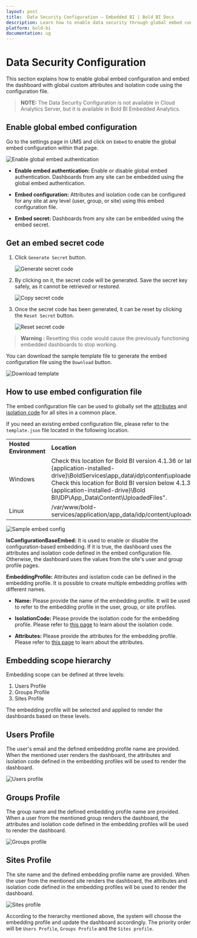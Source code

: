 ```yaml
---
layout: post
title:  Data Security Configuration – Embedded BI | Bold BI Docs
description: Learn how to enable data security through global embed configuration and access custom attribute, isolation code using configuration based embed support.
platform: bold-bi
documentation: ug
---
```


# Data Security Configuration

This section explains how to enable global embed configuration and embed the dashboard with global custom attributes and isolation code using the configuration file.

> **NOTE:** The Data Security Configuration is not available in Cloud Analytics Server, but it is available in Bold BI Embedded Analytics.

## Enable global embed configuration

Go to the settings page in UMS and click on `Embed` to enable the global embed configuration within that page.

![Enable global embed authentication](/static/assets/data-security-configuration/images/global-embed-support.png)

* **Enable embed authentication:** Enable or disable global embed authentication. Dashboards from any site can be embedded using the global embed authentication.

* **Embed configuration:** Attributes and isolation code can be configured for any site at any level (user, group, or site) using this embed configuration file.

* **Embed secret:** Dashboards from any site can be embedded using the embed secret.

## Get an embed secret code

1. Click `Generate Secret` button.

    ![Generate secret code](/static/assets/data-security-configuration/images/generate-secret-code.png#width=55%)

2. By clicking on it, the secret code will be generated. Save the secret key safely, as it cannot be retrieved or restored.                   

    ![Copy secret code](/static/assets/data-security-configuration/images/copy-secret-code.png#width=55%)

3. Once the secret code has been generated, it can be reset by clicking the `Reset Secret` button.

    ![Reset secret code](/static/assets/data-security-configuration/images/reset-secret-code.png#width=55%)

> **Warning :** Resetting this code would cause the previously functioning embedded dashboards to stop working.

You can download the sample template file to generate the embed configuration file using the `Download` button.

![Download template](/static/assets/data-security-configuration/images/embed-configuration.png#width=55%)

## How to use embed configuration file

The embed configuration file can be used to globally set the [attributes](/working-with-data-sources/configuring-custom-attribute/#uses-of-custom-attribute) and [isolation code](/working-with-data-sources/configuring-isolation-code/) for all sites in a common place. 

If you need an existing embed configuration file, please refer to the `template.json` file located in the following location.

<table>
    <tr>
        <td>
            <span style="font-weight:bold">Hosted Environment</span>
        </td>
        <td>
            <span style="font-weight:bold">Location</span>
        </td>
    </tr>
    <tr>
        <td>
           Windows
        </td>
        <td>
            Check this location for Bold BI version 4.1.36 or later "{application-installed-drive}\BoldServices\app_data\idp\content\uploadedfiles".<br/>
            Check this location for Bold BI version below 4.1.36 "{application-installed-drive}\Bold BI\IDP\App_Data\Content\UploadedFiles".
        </td>
    </tr>
    <tr>
        <td>
            Linux
        </td>
        <td>
            /var/www/bold-services/application/app_data/idp/content/uploadedfiles
        </td>
    </tr>
</table>

![Sample embed config](/static/assets/data-security-configuration/images/sample-embed-config.png#width=45%)

**IsConfigurationBaseEmbed:**  It is used to enable or disable the configuration-based embedding. If it is true, the dashboard uses the attributes and isolation code defined in the embed configuration file. Otherwise, the dashboard uses the values from the site's user and group profile pages.

**EmbeddingProfile:** Attributes and isolation code can be defined in the embedding profile. It is possible to create multiple embedding profiles with different names.

* **Name:** Please provide the name of the embedding profile. It will be used to refer to the embedding profile in the user, group, or site profiles.

* **IsolationCode:** Please provide the isolation code for the embedding profile. Please refer to [this page](/working-with-data-sources/configuring-isolation-code/) to learn about the isolation code. 

* **Attributes:** Please provide the attributes for the embedding profile. Please refer to [this page](/working-with-data-sources/configuring-custom-attribute/#uses-of-custom-attribute) to learn about the attributes. 

## Embedding scope hierarchy

Embedding scope can be defined at three levels:

1. Users Profile
2. Groups Profile
3. Sites Profile

The embedding profile will be selected and applied to render the dashboards based on these levels.

## Users Profile

The user's email and the defined embedding profile name are provided. When the mentioned user renders the dashboard, the attributes and isolation code defined in the embedding profiles will be used to render the dashboard.

![Users profile](/static/assets/data-security-configuration/images/users-profile.png#width=45%)

## Groups Profile

The group name and the defined embedding profile name are provided. When a user from the mentioned group renders the dashboard, the attributes and isolation code defined in the embedding profiles will be used to render the dashboard.

![Groups profile](/static/assets/data-security-configuration/images/groups-profile.png#width=45%)

## Sites Profile

The site name and the defined embedding profile name are provided. When the user from the mentioned site renders the dashboard, the attributes and isolation code defined in the embedding profiles will be used to render the dashboard.

![Sites profile](/static/assets/data-security-configuration/images/sites-profile.png#width=45%)

According to the hierarchy mentioned above, the system will choose the embedding profile and update the dashboard accordingly. The priority order will be `Users Profile`, `Groups Profile` and the `Sites profile`.